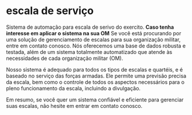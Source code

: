 # escala de serviço
Sistema de automação para escala de serivo do exercito.
**Caso tenha interesse em aplicar o sistema na sua OM**
Se você está procurando por uma solução de gerenciamento de escalas para sua organização militar, entre em contato conosco. 
Nós oferecemos uma base de dados robusta e testada, além de um sistema totalmente automatizado que atende às necessidades de cada organização militar (OM).

Nosso sistema é adequado para todos os tipos de escalas e quartéis, e é baseado no serviço das forças armadas. 
Ele permite uma previsão precisa da escala, bem como o controle de todos os aspectos necessários para o pleno funcionamento da escala, incluindo a divulgação.

Em resumo, se você quer um sistema confiável e eficiente para gerenciar suas escalas, não hesite em entrar em contato conosco.

